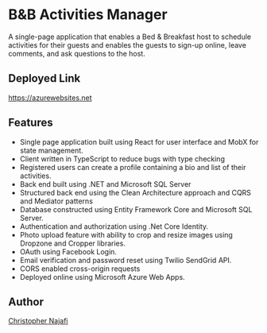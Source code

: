 # B&B Activities Manager

A single-page application that enables a Bed & Breakfast host to schedule activities for their guests and enables the guests to sign-up online, leave comments, and ask questions to the host.

## Deployed Link

<https://azurewebsites.net>

## Features

- Single page application built using React for user interface and MobX for state management.
- Client written in TypeScript to reduce bugs with type checking
- Registered users can create a profile containing a bio and list of their activities.
- Back end built using .NET and Microsoft SQL Server
- Structured back end using the Clean Architecture approach and CQRS and Mediator patterns
- Database constructed using Entity Framework Core and Microsoft SQL Server.
- Authentication and authorization using .Net Core Identity.
- Photo upload feature with ability to crop and resize images using Dropzone and Cropper libraries.
- OAuth using Facebook Login.
- Email verification and password reset using Twilio SendGrid API.
- CORS enabled cross-origin requests
- Deployed online using Microsoft Azure Web Apps.

<!-- Screenshot: scale image, 25% -->

## Author

[Christopher Najafi](https://www.chrisnajafi.com/)
